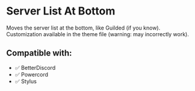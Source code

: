 # Server List At Bottom

Moves the server list at the bottom, like Guilded (if you know). Customization available in the theme file (warning: may incorrectly work).

## Compatible with:

- ✅ BetterDiscord
- ✅ Powercord
- ✅ Stylus
